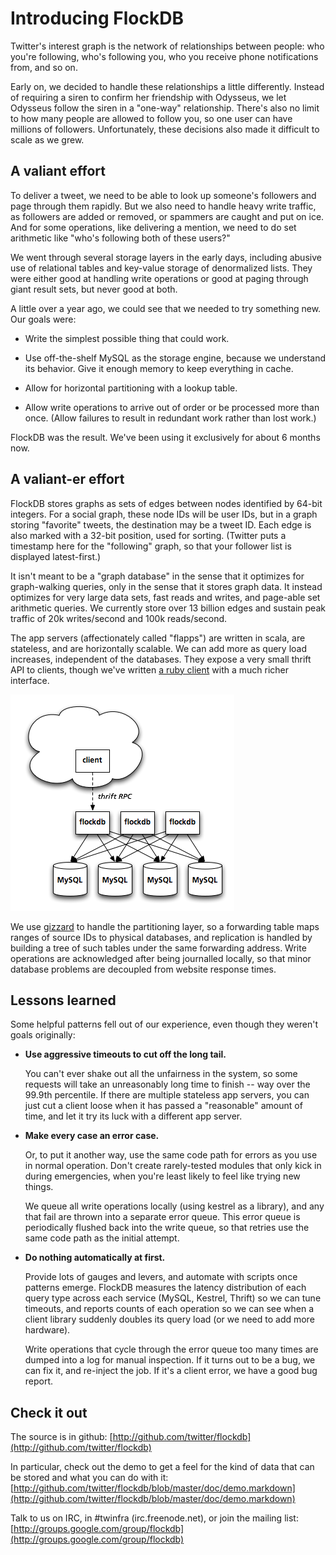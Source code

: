 
# Introducing FlockDB

Twitter's interest graph is the network of relationships between people: who you're following, who's
following you, who you receive phone notifications from, and so on.

Early on, we decided to handle these relationships a little differently. Instead of requiring a
siren to confirm her friendship with Odysseus, we let Odysseus follow the siren in a "one-way"
relationship. There's also no limit to how many people are allowed to follow you, so one user can
have millions of followers. Unfortunately, these decisions also made it difficult to scale as we
grew.

## A valiant effort

To deliver a tweet, we need to be able to look up someone's followers and page through them rapidly.
But we also need to handle heavy write traffic, as followers are added or removed, or spammers are
caught and put on ice. And for some operations, like delivering a mention, we need to do set
arithmetic like "who's following both of these users?"

We went through several storage layers in the early days, including abusive use of relational tables and key-value storage of denormalized lists. They were either good at handling write operations or good at paging through giant result sets, but never good at both.

A little over a year ago, we could see that we needed to try something new. Our goals were:

- Write the simplest possible thing that could work.

- Use off-the-shelf MySQL as the storage engine, because we understand its behavior. Give it enough
  memory to keep everything in cache.

- Allow for horizontal partitioning with a lookup table.

- Allow write operations to arrive out of order or be processed more than once. (Allow failures to
  result in redundant work rather than lost work.)

FlockDB was the result. We've been using it exclusively for about 6 months now.

## A valiant-er effort

FlockDB stores graphs as sets of edges between nodes identified by 64-bit integers. For a social
graph, these node IDs will be user IDs, but in a graph storing "favorite" tweets, the destination
may be a tweet ID. Each edge is also marked with a 32-bit position, used for sorting. (Twitter puts
a timestamp here for the "following" graph, so that your follower list is displayed latest-first.)

It isn't meant to be a "graph database" in the sense that it optimizes for graph-walking queries,
only in the sense that it stores graph data. It instead optimizes for very large data sets, fast
reads and writes, and page-able set arithmetic queries. We currently store over 13 billion edges and
sustain peak traffic of 20k writes/second and 100k reads/second.

The app servers (affectionately called "flapps") are written in scala, are stateless, and are
horizontally scalable. We can add more as query load increases, independent of the databases. They
expose a very small thrift API to clients, though we've written [a ruby
client](http://github.com/twitter/flockdb-client) with a much richer interface.

![it's in the cloud](flockdb-layout.png)

We use [gizzard](http://github.com/twitter/gizzard) to handle the partitioning layer, so a
forwarding table maps ranges of source IDs to physical databases, and replication is handled by
building a tree of such tables under the same forwarding address. Write operations are acknowledged
after being journalled locally, so that minor database problems are decoupled from website response
times.

## Lessons learned

Some helpful patterns fell out of our experience, even though they weren't goals originally:

- **Use aggressive timeouts to cut off the long tail.**

  You can't ever shake out all the unfairness in the system, so some requests will take an
  unreasonably long time to finish -- way over the 99.9th percentile. If there are multiple
  stateless app servers, you can just cut a client loose when it has passed a "reasonable" amount of
  time, and let it try its luck with a different app server.

- **Make every case an error case.**

  Or, to put it another way, use the same code path for errors as you use in normal operation. Don't
  create rarely-tested modules that only kick in during emergencies, when you're least likely to
  feel like trying new things.

  We queue all write operations locally (using kestrel as a library), and any that fail are thrown
  into a separate error queue. This error queue is periodically flushed back into the write queue,
  so that retries use the same code path as the initial attempt.

- **Do nothing automatically at first.**

  Provide lots of gauges and levers, and automate with scripts once patterns emerge. FlockDB
  measures the latency distribution of each query type across each service (MySQL, Kestrel, Thrift)
  so we can tune timeouts, and reports counts of each operation so we can see when a client library
  suddenly doubles its query load (or we need to add more hardware).

  Write operations that cycle through the error queue too many times are dumped into a log for
  manual inspection. If it turns out to be a bug, we can fix it, and re-inject the job. If it's a
  client error, we have a good bug report.

## Check it out

The source is in github: [http://github.com/twitter/flockdb](http://github.com/twitter/flockdb)

In particular, check out the demo to get a feel for the kind of data that can be stored and what you
can do with it:
[http://github.com/twitter/flockdb/blob/master/doc/demo.markdown](http://github.com/twitter/flockdb/blob/master/doc/demo.markdown)

Talk to us on IRC, in #twinfra (irc.freenode.net), or join the mailing list:
[http://groups.google.com/group/flockdb](http://groups.google.com/group/flockdb)
